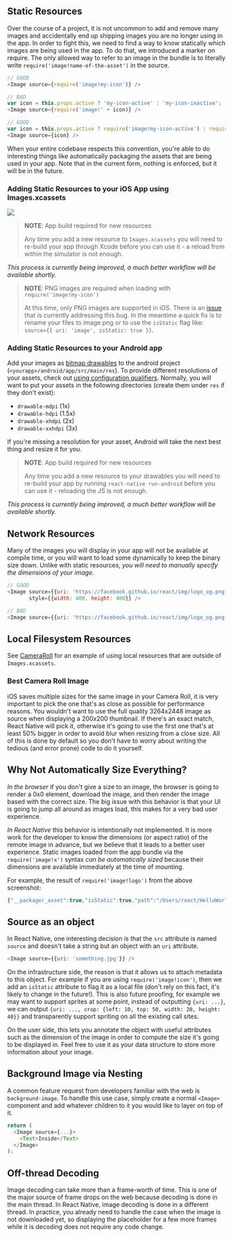 ## Static Resources

Over the course of a project, it is not uncommon to add and remove many images and accidentally end up shipping images you are no longer using in the app. In order to fight this, we need to find a way to know statically which images are being used in the app. To do that, we introduced a marker on require. The only allowed way to refer to an image in the bundle is to literally write `require('image!name-of-the-asset')` in the source.

```javascript
// GOOD
<Image source={require('image!my-icon')} />

// BAD
var icon = this.props.active ? 'my-icon-active' : 'my-icon-inactive';
<Image source={require('image!' + icon)} />

// GOOD
var icon = this.props.active ? require('image!my-icon-active') : require('image!my-icon-inactive');
<Image source={icon} />
```

When your entire codebase respects this convention, you're able to do interesting things like automatically packaging the assets that are being used in your app. Note that in the current form, nothing is enforced, but it will be in the future.

### Adding Static Resources to your iOS App using Images.xcassets

![](/react-native/img/StaticImageAssets.png)

> **NOTE**: App build required for new resources
>
> Any time you add a new resource to `Images.xcassets` you will need to re-build your app through Xcode before you can use it - a reload from within the simulator is not enough.

*This process is currently being improved, a much better workflow will be available shortly.*

> **NOTE**: PNG images are required when loading with `require('image!my-icon')`
>
> At this time, only PNG images are supported in iOS. There is an [issue](https://github.com/facebook/react-native/issues/646) that is currently addressing this bug. In the meantime a quick fix is to rename your files to image.png or to use the `isStatic` flag like: `source={{ uri: 'image', isStatic: true }}`.

### Adding Static Resources to your Android app

Add your images as [bitmap drawables](http://developer.android.com/guide/topics/resources/drawable-resource.html#Bitmap) to the android project (`<yourapp>/android/app/src/main/res`). To provide different resolutions of your assets, check out [using configuration qualifiers](http://developer.android.com/guide/practices/screens_support.html#qualifiers). Normally, you will want to put your assets in the following directories (create them under `res` if they don't exist):

* `drawable-mdpi` (1x)
* `drawable-hdpi` (1.5x)
* `drawable-xhdpi` (2x)
* `drawable-xxhdpi` (3x)

If you're missing a resolution for your asset, Android will take the next best thing and resize it for you.

> **NOTE**: App build required for new resources
>
> Any time you add a new resource to your drawables you will need to re-build your app by running `react-native run-android` before you can use it - reloading the JS is not enough.

*This process is currently being improved, a much better workflow will be available shortly.*

## Network Resources

Many of the images you will display in your app will not be available at compile time, or you will want to load some dynamically to keep the binary size down. Unlike with static resources, *you will need to manually specify the dimensions of your image.*

```javascript
// GOOD
<Image source={{uri: 'https://facebook.github.io/react/img/logo_og.png'}}
       style={{width: 400, height: 400}} />

// BAD
<Image source={{uri: 'https://facebook.github.io/react/img/logo_og.png'}} />
```

## Local Filesystem Resources

See [CameraRoll](/react-native/docs/cameraroll.html) for an example of
using local resources that are outside of `Images.xcassets`.

### Best Camera Roll Image

iOS saves multiple sizes for the same image in your Camera Roll, it is very important to pick the one that's as close as possible for performance reasons. You wouldn't want to use the full quality 3264x2448 image as source when displaying a 200x200 thumbnail. If there's an exact match, React Native will pick it, otherwise it's going to use the first one that's at least 50% bigger in order to avoid blur when resizing from a close size. All of this is done by default so you don't have to worry about writing the tedious (and error prone) code to do it yourself.

## Why Not Automatically Size Everything?

*In the browser* if you don't give a size to an image, the browser is going to render a 0x0 element, download the image, and then render the image based with the correct size. The big issue with this behavior is that your UI is going to jump all around as images load, this makes for a very bad user experience.

*In React Native* this behavior is intentionally not implemented. It is more work for the developer to know the dimensions (or aspect ratio) of the remote image in advance, but we believe that it leads to a better user experience. Static images loaded from the app bundle via the `require('image!x')` syntax *can be automatically sized* because their dimensions are available immediately at the time of mounting.

For example, the result of `require('image!logo')` from the above screenshot:

```javascript
{"__packager_asset":true,"isStatic":true,"path":"/Users/react/HelloWorld/iOS/Images.xcassets/react.imageset/logo.png","uri":"logo","width":591,"height":573}
```

## Source as an object

In React Native, one interesting decision is that the `src` attribute is named `source` and doesn't take a string but an object with an `uri` attribute.

```javascript
<Image source={{uri: 'something.jpg'}} />
```

On the infrastructure side, the reason is that it allows us to attach metadata to this object. For example if you are using `require('image!icon')`, then we add an `isStatic` attribute to flag it as a local file (don't rely on this fact, it's likely to change in the future!). This is also future proofing, for example we may want to support sprites at some point, instead of outputting `{uri: ...}`, we can output `{uri: ..., crop: {left: 10, top: 50, width: 20, height: 40}}` and transparently support spriting on all the existing call sites.

On the user side, this lets you annotate the object with useful attributes such as the dimension of the image in order to compute the size it's going to be displayed in. Feel free to use it as your data structure to store more information about your image.

## Background Image via Nesting

A common feature request from developers familiar with the web is `background-image`. To handle this use case, simply create a normal `<Image>` component and add whatever children to it you would like to layer on top of it.

```javascript
return (
  <Image source={...}>
    <Text>Inside</Text>
  </Image>
);
```

## Off-thread Decoding

Image decoding can take more than a frame-worth of time. This is one of the major source of frame drops on the web because decoding is done in the main thread. In React Native, image decoding is done in a different thread. In practice, you already need to handle the case when the image is not downloaded yet, so displaying the placeholder for a few more frames while it is decoding does not require any code change.
